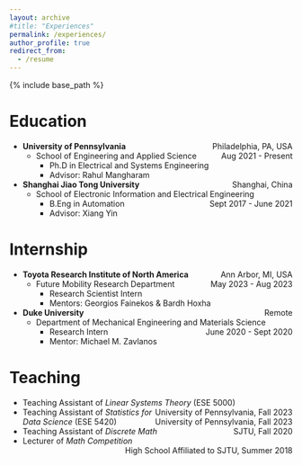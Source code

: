 ```yaml
---
layout: archive
#title: "Experiences"
permalink: /experiences/
author_profile: true
redirect_from:
  - /resume
---
```


{% include base_path %}

Education
======
* **University of Pennsylvania** <span style="float:right">Philadelphia, PA, USA</span>
  * School of Engineering and Applied Science <span style="float:right">Aug 2021 - Present</span>
    * Ph.D in Electrical and Systems Engineering
    * Advisor: Rahul Mangharam
* **Shanghai Jiao Tong University** <span style="float:right">Shanghai, China</span>
  * School of Electronic Information and Electrical Engineering <span style="float:right">Sept 2017 - June 2021</span>
    * B.Eng in Automation
    * Advisor: Xiang Yin

Internship
======
* **Toyota Research Institute of North America** <span style="float:right">Ann Arbor, MI, USA</span>
  * Future Mobility Research Department <span style="float:right">May 2023 - Aug 2023</span>
    * Research Scientist Intern
    * Mentors: Georgios Fainekos & Bardh Hoxha
* **Duke University** <span style="float:right">Remote</span>
  * Department of Mechanical Engineering and Materials Science <span style="float:right">June 2020 - Sept 2020</span>
    * Research Intern
    * Mentor: Michael M. Zavlanos

Teaching
======
* Teaching Assistant of *Linear Systems Theory* (ESE 5000) <span style="float:right">University of Pennsylvania, Fall 2023</span>
* Teaching Assistant of *Statistics for Data Science* (ESE 5420) <span style="float:right">University of Pennsylvania, Fall 2023</span>
* Teaching Assistant of *Discrete Math* <span style="float:right">SJTU, Fall 2020</span>
* Lecturer of *Math Competition* <span style="float:right">High School Affiliated to SJTU, Summer 2018</span>
